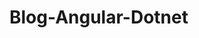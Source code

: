 # Blog-Angular-Dotnet
<!-- Account EDPS
POST api/Account/register - create new user
POST api/Account/login - allows existing user login

Blog EDPS
POST api/Blog - create new blog (needs auth)
GET api/Blog - gets all of blogs page by page
GET api/Blog/famous - get top 6 most talked about blogs
GET api/Blog/:id - get the given blog
GET api/Blog/user/:id - get all blogs by user
DELETE api/Blog/:id - delete existing blog (needs auth)

Blog Comment EDPS
POST api/BlogComment - create new blog comment (needs auth)
DELETE api/BlogCommemt/:id - delete given blog comment (needs auth)
GET api/BlogComment/:Blogid - load all blog comments for a blog

Photo EDPS
POST api/Photo - upload photo (needs auth)
DELETE api/Photo - delete photo (needs auth)
GET api/Photo - get all of user's photo's (needs auth)
GET api/Photo/:id - get photo -->

<!-- Database Info:

Tables
Users
Blogs
BlogComments
Photo

Schemas
aggregate

Views
Blog
BlogComment

Types
AccountType
BlogCommentType
BlogType
PhotoType

Stored Procedures (Reusable SQL code invoked by API)
Account_GetByUsername
Account_Insert
Blog_Delete
Blog_Get
Blog_GetAll
Blog_GetAllFamous
Blog_GetByUserId
Blog_Upsert
BlogComment_Delete
BlogComment_GetAll
Photo_Delete
Photo_Get
Photo_GetByUserId
Photo_Insert -->